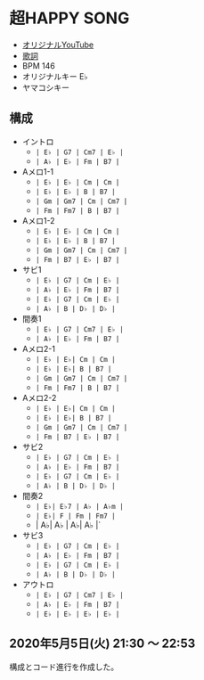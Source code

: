 # 超HAPPY SONG

- [オリジナルYouTube](https://www.youtube.com/watch?v=zhKWrv4G-mo)
- [歌詞](http://j-lyric.net/artist/a055bd8/l029107.html)
- BPM 146
- オリジナルキー E♭
- ヤマコシキー

## 構成

- イントロ
  - `| E♭ | G7 | Cm7 | E♭ |`
  - `| A♭ | E♭ | Fm | B7 |`
- Aメロ1-1
  - `| E♭ | E♭ | Cm | Cm |`
  - `| E♭ | E♭ | B | B7 |`
  - `| Gm | Gm7 | Cm | Cm7 |`  
  - `| Fm | Fm7 | B | B7 |`  
- Aメロ1-2
  - `| E♭ | E♭ | Cm | Cm |`
  - `| E♭ | E♭ | B | B7 |`
  - `| Gm | Gm7 | Cm | Cm7 |`  
  - `| Fm | B7 | E♭ | B7 |`  
- サビ1
  - `| E♭ | G7 | Cm | E♭ |`
  - `| A♭ | E♭ | Fm | B7 |`
  - `| E♭ | G7 | Cm | E♭ |`
  - `| A♭ | B | D♭ | D♭ |`
- 間奏1
  - `| E♭ | G7 | Cm7 | E♭ |`
  - `| A♭ | E♭ | Fm | B7 |`
- Aメロ2-1
  - `| E♭ | E♭| Cm | Cm |`
  - `| E♭ | E♭| B | B7 |`
  - `| Gm | Gm7 | Cm | Cm7 |`  
  - `| Fm | Fm7 | B | B7 |`  
- Aメロ2-2
  - `| E♭ | E♭| Cm | Cm |`
  - `| E♭ | E♭| B | B7 |`
  - `| Gm | Gm7 | Cm | Cm7 |`  
  - `| Fm | B7 | E♭ | B7 |`  
- サビ2
  - `| E♭ | G7 | Cm | E♭ |`
  - `| A♭ | E♭ | Fm | B7 |`
  - `| E♭ | G7 | Cm | E♭ |`
  - `| A♭ | B | D♭ | D♭ |`
- 間奏2
  - `| E♭| E♭7 | A♭ | A♭m |`
  - `| E♭| F | Fm | Fm7 |`
  -  | A♭| A♭ | A♭| A♭ |`
- サビ3
  - `| E♭ | G7 | Cm | E♭ |`
  - `| A♭ | E♭ | Fm | B7 |`
  - `| E♭ | G7 | Cm | E♭ |`
  - `| A♭ | B | D♭ | D♭ |`
- アウトロ
  - `| E♭ | G7 | Cm7 | E♭ |`
  - `| A♭ | E♭ | Fm | B7 |`
  - `| E♭ | E♭ | E♭ | E♭ |`

## 2020年5月5日(火) 21:30 ～ 22:53

構成とコード進行を作成した。
